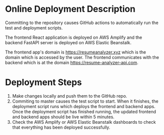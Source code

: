 # Online Deployment Description
Committing to the repository causes GitHub actions to automatically run the test and deployment scripts.

The frontend React application is deployed on AWS Amplify and the backend FastAPI server is deployed on AWS Elastic Beanstalk.

The frontend app's domain is https://resumeanalyzer.xyz which is the domain which is accessed by the user. The frontend 
communicates with the backend which is at the domain https://resume-analyzer-api.com.

# Deployment Steps
1. Make changes locally and push them to the GitHub repo.
2. Commiting to master causes the test script to start. When it finishes, the deployment script runs which deploys the frontend 
and backend apps. Once the deployment script has finished running, the updated frontend and backend apps should be live within 5 
minutes.
3. Check the AWS Amplify or AWS Elastic Beanstalk dashboards to check that everything has been deployed successfully.
